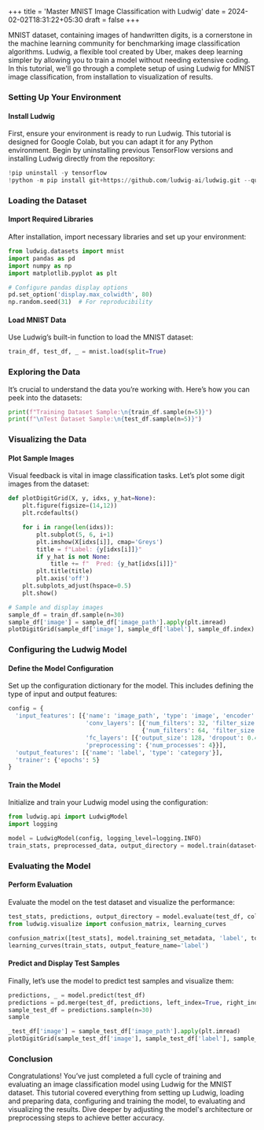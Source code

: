 +++
title = 'Master MNIST Image Classification with Ludwig'
date = 2024-02-02T18:31:22+05:30
draft = false
+++

MNIST dataset, containing images of handwritten digits, is a cornerstone in the machine learning community for benchmarking image classification algorithms. Ludwig, a flexible tool created by Uber, makes deep learning simpler by allowing you to train a model without needing extensive coding. In this tutorial, we'll go through a complete setup of using Ludwig for MNIST image classification, from installation to visualization of results.

### Setting Up Your Environment

#### Install Ludwig
First, ensure your environment is ready to run Ludwig. This tutorial is designed for Google Colab, but you can adapt it for any Python environment. Begin by uninstalling previous TensorFlow versions and installing Ludwig directly from the repository:

```python
!pip uninstall -y tensorflow
!python -m pip install git+https://github.com/ludwig-ai/ludwig.git --quiet
```

### Loading the Dataset

#### Import Required Libraries
After installation, import necessary libraries and set up your environment:

```python
from ludwig.datasets import mnist
import pandas as pd
import numpy as np
import matplotlib.pyplot as plt

# Configure pandas display options
pd.set_option('display.max_colwidth', 80)
np.random.seed(31)  # For reproducibility
```

#### Load MNIST Data
Use Ludwig’s built-in function to load the MNIST dataset:

```python
train_df, test_df, _ = mnist.load(split=True)
```

### Exploring the Data
It’s crucial to understand the data you’re working with. Here’s how you can peek into the datasets:

```python
print(f"Training Dataset Sample:\n{train_df.sample(n=5)}")
print(f"\nTest Dataset Sample:\n{test_df.sample(n=5)}")
```

### Visualizing the Data

#### Plot Sample Images
Visual feedback is vital in image classification tasks. Let’s plot some digit images from the dataset:

```python
def plotDigitGrid(X, y, idxs, y_hat=None):
    plt.figure(figsize=(14,12))
    plt.rcdefaults()

    for i in range(len(idxs)):
        plt.subplot(5, 6, i+1)
        plt.imshow(X[idxs[i]], cmap='Greys')
        title = f"Label: {y[idxs[i]]}"
        if y_hat is not None:
            title += f"  Pred: {y_hat[idxs[i]]}"
        plt.title(title)
        plt.axis('off')
    plt.subplots_adjust(hspace=0.5)
    plt.show()

# Sample and display images
sample_df = train_df.sample(n=30)
sample_df['image'] = sample_df['image_path'].apply(plt.imread)
plotDigitGrid(sample_df['image'], sample_df['label'], sample_df.index)
```

### Configuring the Ludwig Model

#### Define the Model Configuration
Set up the configuration dictionary for the model. This includes defining the type of input and output features:

```python
config = {
  'input_features': [{'name': 'image_path', 'type': 'image', 'encoder': 'stacked_cnn',
                      'conv_layers': [{'num_filters': 32, 'filter_size': 3, 'pool_size': 2, 'pool_stride': 2},
                                      {'num_filters': 64, 'filter_size': 3, 'pool_size': 2, 'pool_stride': 2, 'dropout': 0.4}],
                      'fc_layers': [{'output_size': 128, 'dropout': 0.4}],
                      'preprocessing': {'num_processes': 4}}],
  'output_features': [{'name': 'label', 'type': 'category'}],
  'trainer': {'epochs': 5}
}
```

#### Train the Model
Initialize and train your Ludwig model using the configuration:

```python
from ludwig.api import LudwigModel
import logging

model = LudwigModel(config, logging_level=logging.INFO)
train_stats, preprocessed_data, output_directory = model.train(dataset=train_df)
```

### Evaluating the Model

#### Perform Evaluation
Evaluate the model on the test dataset and visualize the performance:

```python
test_stats, predictions, output_directory = model.evaluate(test_df, collect_predictions=True, collect_overall_stats=True)
from ludwig.visualize import confusion_matrix, learning_curves

confusion_matrix([test_stats], model.training_set_metadata, 'label', top_n_classes=[5], model_names=[''], normalize=True)
learning_curves(train_stats, output_feature_name='label')
```

#### Predict and Display Test Samples
Finally, let’s use the model to predict test samples and visualize them:

```python
predictions, _ = model.predict(test_df)
predictions = pd.merge(test_df, predictions, left_index=True, right_index=True)
sample_test_df = predictions.sample(n=30)
sample

_test_df['image'] = sample_test_df['image_path'].apply(plt.imread)
plotDigitGrid(sample_test_df['image'], sample_test_df['label'], sample_test_df.index, y_hat=sample_test_df['label_predictions'])
```

### Conclusion
Congratulations! You’ve just completed a full cycle of training and evaluating an image classification model using Ludwig for the MNIST dataset. This tutorial covered everything from setting up Ludwig, loading and preparing data, configuring and training the model, to evaluating and visualizing the results. Dive deeper by adjusting the model's architecture or preprocessing steps to achieve better accuracy.

